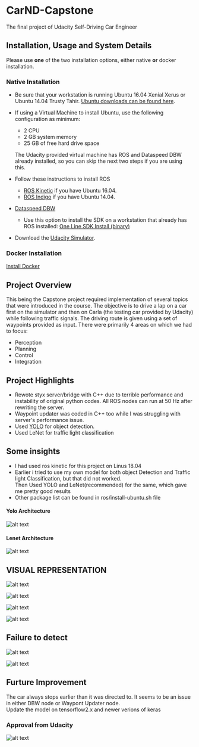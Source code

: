 # CarND-Capstone
The final project of Udacity Self-Driving Car Engineer</br>

## Installation, Usage and System Details

Please use **one** of the two installation options, either native **or** docker installation.

### Native Installation

* Be sure that your workstation is running Ubuntu 16.04 Xenial Xerus or Ubuntu 14.04 Trusty Tahir. [Ubuntu downloads can be found here](https://www.ubuntu.com/download/desktop).
* If using a Virtual Machine to install Ubuntu, use the following configuration as minimum:
  * 2 CPU
  * 2 GB system memory
  * 25 GB of free hard drive space

  The Udacity provided virtual machine has ROS and Dataspeed DBW already installed, so you can skip the next two steps if you are using this.

* Follow these instructions to install ROS
  * [ROS Kinetic](http://wiki.ros.org/kinetic/Installation/Ubuntu) if you have Ubuntu 16.04.
  * [ROS Indigo](http://wiki.ros.org/indigo/Installation/Ubuntu) if you have Ubuntu 14.04.
* [Dataspeed DBW](https://bitbucket.org/DataspeedInc/dbw_mkz_ros)
  * Use this option to install the SDK on a workstation that already has ROS installed: [One Line SDK Install (binary)](https://bitbucket.org/DataspeedInc/dbw_mkz_ros/src/81e63fcc335d7b64139d7482017d6a97b405e250/ROS_SETUP.md?fileviewer=file-view-default)
* Download the [Udacity Simulator](https://github.com/udacity/CarND-Capstone/releases).

### Docker Installation
[Install Docker](https://docs.docker.com/engine/installation/)


## Project Overview
This being the Capstone project required implementation of several topics that were introduced in the course. The objective is to drive a lap on a car first on the simulator and then on Carla (the testing car provided by Udacity) while following traffic signals. The driving route is given using a set of waypoints provided as input. There were primarily 4 areas on which we had to focus:
* Perception
* Planning
* Control
* Integration

[//]: # (Image References)

[image1]: ./imgs/rl1.jpg "Model Detecting the Red lights"
[image2]: ./imgs/yl1.jpg "Model Detection the Yellow lights"
[image3]: ./imgs/gl1.jpg "Model Detection the Green lights"
[image4]: ./imgs/dbw_node_angular_z_vel_steering.jpg "Car"


[image5]: ./imgs/frl1.jpg "Failed to detect red light"

[image6]: ./imgs/fyl1.jpg "failed to detect yellow light "
[image7]: ./imgs/yolov3.jpg "YOLO 3 Architecture "
[image8]: ./imgs/lenet5.jpg "Lenet 5 Architecture "


## Project Highlights
* Rewote styx server/bridge with C++ due to terrible performance and instability of original python codes. All ROS nodes can run at 50 Hz after rewriting the server.
* Waypoint updater was coded in C++ too while I was struggling with server's performance issue.
* Used [YOLO](https://github.com/pjreddie/darknet/wiki/YOLO:-Real-Time-Object-Detection) for object detection.
* Used LeNet for traffic light classification

## Some insights
* I had used ros kinetic for this project on Linus 18.04
* Earlier i tried to use my own model for both object Detection and Traffic light Classification, but that did not worked.</br>
Then Used YOLO and LeNet(recommended) for the same, which gave me pretty good results</br>
* Other package list can be found in ros/install-ubuntu.sh file
#### Yolo Architecture
![alt text][image7]
#### Lenet  Architecture
![alt text][image8]


## VISUAL REPRESENTATION
![alt text][image1]

![alt text][image2]

![alt text][image3]

![alt text][image4]

## Failure to detect

![alt text][image5]


![alt text][image6]




## Furture Improvement
The car always stops earlier than it was directed to.  It seems to be an issue in either DBW node or Waypont Updater node.</br>
Update the model on tensorflow2.x and newer verions of keras


### Approval from Udacity
[Approved]: ./Files/Approved.jpg "Approval"

![alt text][Approved]


